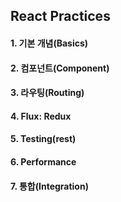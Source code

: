 ## React Practices
#### 1. 기본 개념(Basics)
#### 2. 컴포넌트(Component)
#### 3. 라우팅(Routing)
#### 4. Flux: Redux
#### 5. Testing(rest)
#### 6. Performance
#### 7. 통합(Integration)